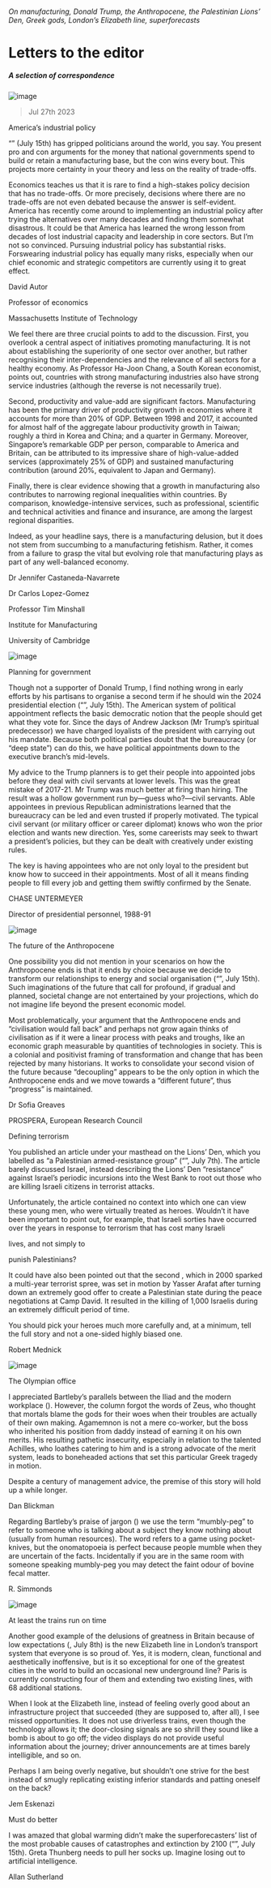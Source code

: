 ###### On manufacturing, Donald Trump, the Anthropocene, the Palestinian Lions’ Den, Greek gods, London’s Elizabeth line, superforecasts
# Letters to the editor 
##### A selection of correspondence 
![image](images/20230715_FND001.jpg) 
> Jul 27th 2023 

America’s industrial policy
“” (July 15th) has gripped politicians around the world, you say. You present pro and con arguments for the money that national governments spend to build or retain a manufacturing base, but the con wins every bout. This projects more certainty in your theory and less on the reality of trade-offs. 
Economics teaches us that it is rare to find a high-stakes policy decision that has no trade-offs. Or more precisely, decisions where there are no trade-offs are not even debated because the answer is self-evident. America has recently come around to implementing an industrial policy after trying the alternatives over many decades and finding them somewhat disastrous. It could be that America has learned the wrong lesson from decades of lost industrial capacity and leadership in core sectors. But I’m not so convinced. Pursuing industrial policy has substantial risks. Forswearing industrial policy has equally many risks, especially when our chief economic and strategic competitors are currently using it to great effect. 
David Autor
Professor of economics
Massachusetts Institute of Technology

We feel there are three crucial points to add to the discussion. First, you overlook a central aspect of initiatives promoting manufacturing. It is not about establishing the superiority of one sector over another, but rather recognising their inter-dependencies and the relevance of all sectors for a healthy economy. As Professor Ha-Joon Chang, a South Korean economist, points out, countries with strong manufacturing industries also have strong service industries (although the reverse is not necessarily true).
Second, productivity and value-add are significant factors. Manufacturing has been the primary driver of productivity growth in economies where it accounts for more than 20% of GDP. Between 1998 and 2017, it accounted for almost half of the aggregate labour productivity growth in Taiwan; roughly a third in Korea and China; and a quarter in Germany. Moreover, Singapore’s remarkable GDP per person, comparable to America and Britain, can be attributed to its impressive share of high-value-added services (approximately 25% of GDP) and sustained manufacturing contribution (around 20%, equivalent to Japan and Germany).
Finally, there is clear evidence showing that a growth in manufacturing also contributes to narrowing regional inequalities within countries. By comparison, knowledge-intensive services, such as professional, scientific and technical activities and finance and insurance, are among the largest regional disparities.
Indeed, as your headline says, there is a manufacturing delusion, but it does not stem from succumbing to a manufacturing fetishism. Rather, it comes from a failure to grasp the vital but evolving role that manufacturing plays as part of any well-balanced economy.
Dr Jennifer Castaneda-Navarrete
Dr Carlos Lopez-Gomez
Professor Tim Minshall
Institute for Manufacturing
University of Cambridge
![image](images/20230715_FBD001.jpg) 

Planning for government
Though not a supporter of Donald Trump, I find nothing wrong in early efforts by his partisans to organise a second term if he should win the 2024 presidential election (“”, July 15th). The American system of political appointment reflects the basic democratic notion that the people should get what they vote for. Since the days of Andrew Jackson (Mr Trump’s spiritual predecessor) we have charged loyalists of the president with carrying out his mandate. Because both political parties doubt that the bureaucracy (or “deep state”) can do this, we have political appointments down to the executive branch’s mid-levels.
My advice to the Trump planners is to get their people into appointed jobs before they deal with civil servants at lower levels. This was the great mistake of 2017-21. Mr Trump was much better at firing than hiring. The result was a hollow government run by—guess who?—civil servants. Able appointees in previous Republican administrations learned that the bureaucracy can be led and even trusted if properly motivated. The typical civil servant (or military officer or career diplomat) knows who won the prior election and wants new direction. Yes, some careerists may seek to thwart a president’s policies, but they can be dealt with creatively under existing rules.
The key is having appointees who are not only loyal to the president but know how to succeed in their appointments. Most of all it means finding people to fill every job and getting them swiftly confirmed by the Senate.
CHASE UNTERMEYER
Director of presidential personnel, 1988-91

![image](images/20230715_LDP004.jpg) 

The future of the Anthropocene
One possibility you did not mention in your scenarios on how the Anthropocene ends is that it ends by choice because we decide to transform our relationships to energy and social organisation (“”, July 15th). Such imaginations of the future that call for profound, if gradual and planned, societal change are not entertained by your projections, which do not imagine life beyond the present economic model. 
Most problematically, your argument that the Anthropocene ends and “civilisation would fall back” and perhaps not grow again thinks of civilisation as if it were a linear process with peaks and troughs, like an economic graph measurable by quantities of technologies in society. This is a colonial and positivist framing of transformation and change that has been rejected by many historians. It works to consolidate your second vision of the future because “decoupling” appears to be the only option in which the Anthropocene ends and we move towards a “different future”, thus “progress” is maintained.
Dr Sofia Greaves
PROSPERA, European Research Council

Defining terrorism
You published an article under your  masthead on the Lions’ Den, which you labelled as “a Palestinian armed-resistance group” (“”, July 7th). The article barely discussed Israel, instead describing the Lions’ Den “resistance” against Israel’s periodic incursions into the West Bank to root out those who are killing Israeli citizens in terrorist attacks.
Unfortunately, the article contained no context into which one can view these young men, who were virtually treated as heroes. Wouldn’t it have been important to point out, for example, that Israeli sorties have occurred over the years in response to terrorism that has cost many Israeli 
lives, and not simply to 
punish Palestinians?
It could have also been pointed out that the second , which in 2000 sparked a multi-year terrorist spree, was set in motion by Yasser Arafat after turning down an extremely good offer to create a Palestinian state during the peace negotiations at Camp David. It resulted in the killing of 1,000 Israelis during an extremely difficult period of time.
You should pick your heroes much more carefully and, at a minimum, tell the full story and not a one-sided highly biased one. 
Robert Mednick

![image](images/20230708_WBD003.jpg) 

The Olympian office
I appreciated Bartleby’s parallels between the Iliad and the modern workplace (). However, the column forgot the words of Zeus, who thought that mortals blame the gods for their woes when their troubles are actually of their own making. Agamemnon is not a mere co-worker, but the boss who inherited his position from daddy instead of earning it on his own merits. His resulting pathetic insecurity, especially in relation to the talented Achilles, who loathes catering to him and is a strong advocate of the merit system, leads to boneheaded actions that set this particular Greek tragedy in motion. 
Despite a century of management advice, the premise of this story will hold up a while longer.
Dan Blickman

Regarding Bartleby’s praise of jargon () we use the term “mumbly-peg” to refer to someone who is talking about a subject they know nothing about (usually from human resources). The word refers to a game using pocket-knives, but the onomatopoeia is perfect because people mumble when they are uncertain of the facts. Incidentally if you are in the same room with someone speaking mumbly-peg you may detect the faint odour of bovine fecal matter. 
R. Simmonds

![image](images/20230513_BRP002.jpg) 

At least the trains run on time
Another good example of the delusions of greatness in Britain because of low expectations (, July 8th) is the new Elizabeth line in London’s transport system that everyone is so proud of. Yes, it is modern, clean, functional and aesthetically inoffensive, but is it so exceptional for one of the greatest cities in the world to build an occasional new underground line? Paris is currently constructing four of them and extending two existing lines, with 68 additional stations. 
When I look at the Elizabeth line, instead of feeling overly good about an infrastructure project that succeeded (they are supposed to, after all), I see missed opportunities. It does not use driverless trains, even though the technology allows it; the door-closing signals are so shrill they sound like a bomb is about to go off; the video displays do not provide useful information about the journey; driver announcements are at times barely intelligible, and so on. 
Perhaps I am being overly negative, but shouldn’t one strive for the best instead of smugly replicating existing inferior standards and patting oneself on the back?
Jem Eskenazi

Must do better
I was amazed that global warming didn’t make the superforecasters’ list of the most probable causes of catastrophes and extinction by 2100 (“”, July 15th). Greta Thunberg needs to pull her socks up. Imagine losing out to artificial intelligence. 
Allan Sutherland

